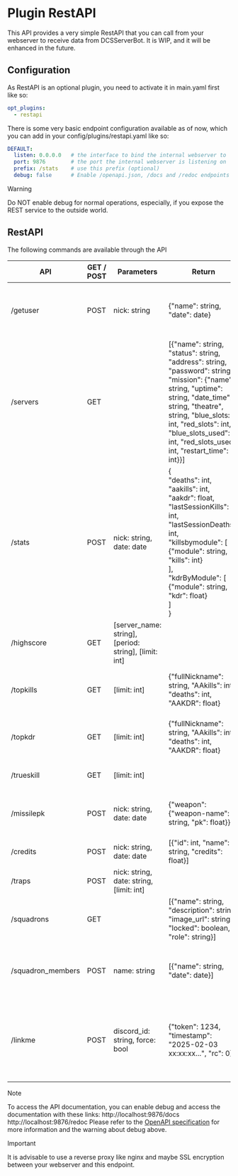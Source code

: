 # Plugin RestAPI
This API provides a very simple RestAPI that you can call from your webserver to receive data from DCSServerBot.
It is WIP, and it will be enhanced in the future.

## Configuration
As RestAPI is an optional plugin, you need to activate it in main.yaml first like so:
```yaml
opt_plugins:
  - restapi
```

There is some very basic endpoint configuration available as of now, which you can add in your 
config/plugins/restapi.yaml like so:
```yaml
DEFAULT:
  listen: 0.0.0.0   # the interface to bind the internal webserver to
  port: 9876        # the port the internal webserver is listening on
  prefix: /stats    # use this prefix (optional)
  debug: false      # Enable /openapi.json, /docs and /redoc endpoints to test the API (default: false)
```

> [!WARNING]
> Do NOT enable debug for normal operations, especially, if you expose the REST service to the outside world.

## RestAPI
The following commands are available through the API

| API               | GET / POST | Parameters                                            | Return                                                                                                                                                                                                                                                                     | Description                                                                           |
|-------------------|------------|-------------------------------------------------------|----------------------------------------------------------------------------------------------------------------------------------------------------------------------------------------------------------------------------------------------------------------------------|---------------------------------------------------------------------------------------|
| /getuser          | POST       | nick: string                                          | {"name": string, "date": date}                                                                                                                                                                                                                                             | Return a list of players ordered by last seen that match this nick.                   |
| /servers          | GET        |                                                       | [{"name": string, "status": string, "address": string, "password": string, "mission": {"name": string, "uptime": string, "date_time": string, "theatre", string, "blue_slots: int, "red_slots": int, "blue_slots_used": int, "red_slots_used": int, "restart_time": int}}] | Status for each server.                                                               |
| /stats            | POST       | nick: string, date: date                              | {<br>"deaths": int,<br>"aakills": int,<br>"aakdr": float,<br>"lastSessionKills": int,<br>"lastSessionDeaths": int,<br>"killsbymodule": [<br>{"module": string, "kills": int}<br>],<br>"kdrByModule": [<br>{"module": string, "kdr": float}<br>]<br>}                       | Statistics of this player                                                             |
| /highscore        | GET        | [server_name: string], [period: string], [limit: int] |                                                                                                                                                                                                                                                                            | Highscore output                                                                      |
| /topkills         | GET        | [limit: int]                                          | {"fullNickname": string, "AAkills": int, "deaths": int, "AAKDR": float}                                                                                                                                                                                                    | Top x of players ordered by kills descending.                                         |
| /topkdr           | GET        | [limit: int]                                          | {"fullNickname": string, "AAkills": int, "deaths": int, "AAKDR": float}                                                                                                                                                                                                    | Same as /topkills but ordered by AAKDR descending.                                    |
| /trueskill        | GET        | [limit: int]                                          |                                                                                                                                                                                                                                                                            | Top x trueskill ratings.                                                              |
| /missilepk        | POST       | nick: string, date: date                              | {"weapon": {"weapon-name": string, "pk": float}}                                                                                                                                                                                                                           | Probability of kill for each weapon per given user.                                   |
| /credits          | POST       | nick: string, date: date                              | [{"id": int, "name": string, "credits": float}]                                                                                                                                                                                                                            | Credits of a specific player.                                                         |
| /traps            | POST       | nick: string, date: string, [limit: int]              |                                                                                                                                                                                                                                                                            | Lists the traps of that user.                                                         |
| /squadrons        | GET        |                                                       | [{"name": string, "description": string, "image_url": string, "locked": boolean, "role": string}]                                                                                                                                                                          | Lists all squadrons.                                                                  |
| /squadron_members | POST       | name: string                                          | [{"name": string, "date": date}]                                                                                                                                                                                                                                           | Lists the members of the squadron with that name.                                     |
| /linkme           | POST       | discord_id: string, force: bool                       | {"token": 1234, "timestamp": "2025-02-03 xx:xx:xx...", "rc": 0}                                                                                                                                                                                                            | Same as /linkme in discord. Returns a new token that can be used in the in-game chat. |

> [!NOTE]
> To access the API documentation, you can enable debug and access the documentation with these links: 
> http://localhost:9876/docs
> http://localhost:9876/redoc
> Please refer to the [OpenAPI specification](https://swagger.io/specification/) for more information and the 
> warning about debug above.

> [!IMPORTANT]
> It is advisable to use a reverse proxy like nginx and maybe SSL encryption between your webserver and this endpoint. 

